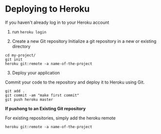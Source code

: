 # Deploying to Heroku

If you haven't already log in to your Heroku account

1. run `heroku login`

2. Create a new Git repository
Initialize a git repository in a new or existing directory
```
cd my-project/
git init
heroku git:remote -a name-of-the-project
```
3. Deploy your application

Commit your code to the repository and deploy it to Heroku using Git.
```
git add .
git commit -am "make first commit"
git push heroku master
```

**If pushong to an Existing Git repository**

For existing repositories, simply add the heroku remote

`heroku git:remote -a name-of-the-project`
